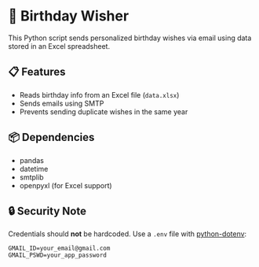# 🎉 Birthday Wisher

This Python script sends personalized birthday wishes via email using data stored in an Excel spreadsheet.

## 📋 Features

- Reads birthday info from an Excel file (`data.xlsx`)
- Sends emails using SMTP
- Prevents sending duplicate wishes in the same year

## 📦 Dependencies

- pandas
- datetime
- smtplib
- openpyxl (for Excel support)

## 🔒 Security Note

Credentials should **not** be hardcoded. Use a `.env` file with [python-dotenv](https://pypi.org/project/python-dotenv/):

```env
GMAIL_ID=your_email@gmail.com
GMAIL_PSWD=your_app_password
